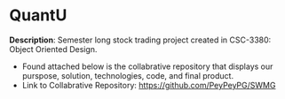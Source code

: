 # QuantU
**Description**: Semester long stock trading project created in CSC-3380: Object Oriented Design. 
* Found attached below is the collabrative repository that displays our purspose, solution, technologies, code, and final product.
* Link to Collabrative Repository: https://github.com/PeyPeyPG/SWMG

